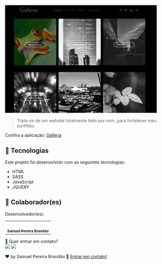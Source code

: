 #


<img id="brand" src="./img/home.png" width="500px" alt="imagagem-do-site">


> Trata-se de um website totalmente feito por mim, para fortalecer meu portfólio.

Confira a aplicação: <a href="https://a-galleria.vercel.app/index.html" target="_blank"> Galleria <a/>


## 🚀 Tecnologias
Este projeto foi desenvolvido com as seguintes tecnologias:
    
- HTML
- SASS
- JavaScript
- JQUERY

## 🤝 Colaborador(es)
Desenvolvedor(es):

<table>
  <tr>
    <td align="center">
      <a  align="center" href="#">
        <img src="https://avatars.githubusercontent.com/u/89025317?s=400&u=5101aea74c08cb71402f11ed03a1ab666f208120&v=4" width="100px;" alt=""/><br>
        <sub>
          <b>Samuel Pereira Brandão</b>
        </sub>
      </a>
    </td>
    
</table>
    
  
💬 Quer entrar em contato?
  <br>
  <a href="https://api.whatsapp.com/send/?phone=%2B5511981175506&text&app_absent=0" target="_blank"><img src="https://img.shields.io/badge/WhatsApp-25D366?style=for-the-badge&logo=whatsapp&logoColor=white" target="_blank"></a>
  <a href = "mailto:samuelpbrandao58@gmail.com"><img src="https://img.shields.io/badge/-Gmail-%23333?style=for-the-badge&logo=gmail&logoColor=white" target="_blank"></a>


♥ by Samuel Pereira Brandão :wave: <a href="https://github.com/SamuelPereiraBrandao">Entrar em contato!</a>
